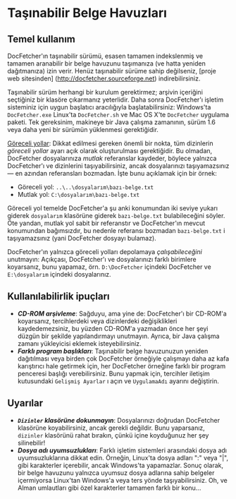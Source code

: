 Taşınabilir Belge Havuzları
==============================

Temel kullanım
-----------
DocFetcher'ın taşınabilir sürümü, esasen tamamen indekslenmiş ve tamamen aranabilir bir belge havuzunu taşımanıza (ve hatta yeniden dağıtmanıza) izin verir. Henüz taşınabilir sürüme sahip değilseniz, [proje web sitesinden] (http://docfetcher.sourceforge.net) indirebilirsiniz.

Taşınabilir sürüm herhangi bir kurulum gerektirmez; arşivin içeriğini seçtiğiniz bir klasöre çıkarmanız yeterlidir. Daha sonra DocFetcher'ı işletim sisteminiz için uygun başlatıcı aracılığıyla başlatabilirsiniz: Windows'ta `DocFetcher.exe` Linux'ta `DocFetcher.sh` ve Mac OS&nbsp;X'te `DocFetcher` uygulama paketi. Tek gereksinim, makineye bir Java çalışma zamanının, sürüm 1.6 veya daha yeni bir sürümün yüklenmesi gerektiğidir.

<u>Göreceli yollar</u>: Dikkat edilmesi gereken önemli bir nokta, tüm dizinlerin *göreceli yollar* ayarı açık olarak oluşturulması gerektiğidir. Bu olmadan, DocFetcher dosyalarınıza *mutlak* referanslar kaydeder, böylece yalnızca DocFetcher'ı ve dizinlerini taşıyabilirsiniz, ancak dosyalarınızı taşıyamazsınız &mdash; en azından referansları bozmadan. İşte bunu açıklamak için bir örnek:

* Göreceli yol: `..\..\dosyalarım\bazı-belge.txt`
* Mutlak yol: `C:\dosyalarım\bazı-belge.txt`

Göreceli yol temelde DocFetcher'a şu anki konumundan iki seviye yukarı giderek `dosyalarım` klasörüne giderek `bazı-belge.txt` bulabileceğini söyler. Öte yandan, mutlak yol sabit bir referanstır ve DocFetcher'ın mevcut konumundan bağımsızdır, bu nedenle referansı bozmadan `bazı-belge.txt` i taşıyamazsınız (yani DocFetcher dosyayı bulamaz).

DocFetcher'ın yalnızca göreceli yolları depolamaya *çalışabileceğini* unutmayın: Açıkçası, DocFetcher'ı ve dosyalarınızı farklı birimlere koyarsanız, bunu yapamaz, örn. `D:\DocFetcher` içindeki DocFetcher ve `E:\dosyalarım` içindeki dosyalarınız.

Kullanılabilirlik ipuçları
--------------

* ***CD-ROM arşivleme***: Sağduyu, ama yine de: DocFetcher'ı bir CD-ROM'a koyarsanız, tercihlerdeki veya dizinlerdeki değişiklikleri kaydedemezsiniz, bu yüzden CD-ROM'a yazmadan önce her şeyi düzgün bir şekilde yapılandırmayı unutmayın. Ayrıca, bir Java çalışma zamanı yükleyicisi eklemek isteyebilirsiniz.
* ***Farklı program başlıkları***: Taşınabilir belge havuzunuzun yeniden dağıtılması veya birden çok DocFetcher örneğiyle çalışmayı daha az kafa karıştırıcı hale getirmek için, her DocFetcher örneğine farklı bir program penceresi başlığı verebilirsiniz. Bunu yapmak için, tercihler iletişim kutusundaki `Gelişmiş Ayarlar` ı açın ve `UygulamaAdı` ayarını değiştirin.

Uyarılar
--------

* ***`Dizinler` klasörüne dokunmayın***: Dosyalarınızı doğrudan DocFetcher klasörüne koyabilirsiniz, ancak gerekli değildir. Bunu yaparsanız, `dizinler` klasörünü rahat bırakın, çünkü içine koyduğunuz her şey silinebilir!
* ***Dosya adı uyumsuzlukları***: Farklı işletim sistemleri arasındaki dosya adı uyumsuzluklarına dikkat edin. Örneğin, Linux'ta dosya adları ":" veya "|", gibi karakterler içerebilir, ancak Windows'ta yapamazlar. Sonuç olarak, bir belge havuzunu yalnızca uyumsuz dosya adlarına sahip belgeler içermiyorsa Linux'tan Windows'a veya ters yönde taşıyabilirsiniz. Oh, ve Alman umlautları gibi özel karakterler tamamen farklı bir konu...